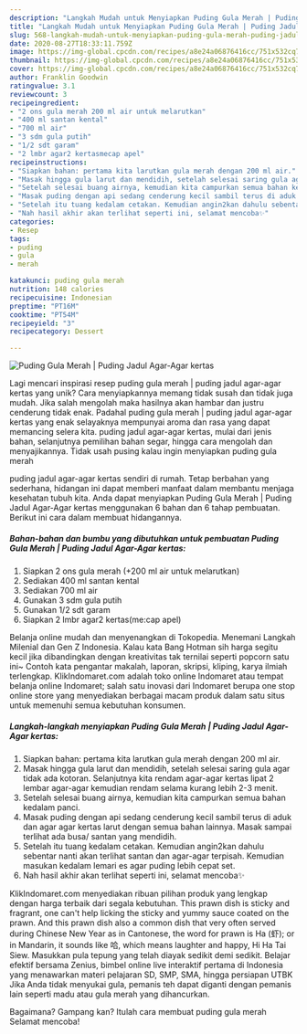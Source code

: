 ```yaml
---
description: "Langkah Mudah untuk Menyiapkan Puding Gula Merah | Puding Jadul Agar-Agar kertas, Enak"
title: "Langkah Mudah untuk Menyiapkan Puding Gula Merah | Puding Jadul Agar-Agar kertas, Enak"
slug: 568-langkah-mudah-untuk-menyiapkan-puding-gula-merah-puding-jadul-agar-agar-kertas-enak
date: 2020-08-27T18:33:11.759Z
image: https://img-global.cpcdn.com/recipes/a8e24a06876416cc/751x532cq70/puding-gula-merah-puding-jadul-agar-agar-kertas-foto-resep-utama.jpg
thumbnail: https://img-global.cpcdn.com/recipes/a8e24a06876416cc/751x532cq70/puding-gula-merah-puding-jadul-agar-agar-kertas-foto-resep-utama.jpg
cover: https://img-global.cpcdn.com/recipes/a8e24a06876416cc/751x532cq70/puding-gula-merah-puding-jadul-agar-agar-kertas-foto-resep-utama.jpg
author: Franklin Goodwin
ratingvalue: 3.1
reviewcount: 3
recipeingredient:
- "2 ons gula merah 200 ml air untuk melarutkan"
- "400 ml santan kental"
- "700 ml air"
- "3 sdm gula putih"
- "1/2 sdt garam"
- "2 lmbr agar2 kertasmecap apel"
recipeinstructions:
- "Siapkan bahan: pertama kita larutkan gula merah dengan 200 ml air."
- "Masak hingga gula larut dan mendidih, setelah selesai saring gula agar tidak ada kotoran. Selanjutnya kita rendam agar-agar kertas lipat 2 lembar agar-agar kemudian rendam selama kurang lebih 2-3 menit."
- "Setelah selesai buang airnya, kemudian kita campurkan semua bahan kedalam panci."
- "Masak puding dengan api sedang cenderung kecil sambil terus di aduk dan agar agar kertas larut dengan semua bahan lainnya. Masak sampai terlihat ada busa/ santan yang mendidih."
- "Setelah itu tuang kedalam cetakan. Kemudian angin2kan dahulu sebentar nanti akan terlihat santan dan agar-agar terpisah. Kemudian masukan kedalam lemari es agar puding lebih cepat set."
- "Nah hasil akhir akan terlihat seperti ini, selamat mencoba✨"
categories:
- Resep
tags:
- puding
- gula
- merah

katakunci: puding gula merah 
nutrition: 148 calories
recipecuisine: Indonesian
preptime: "PT16M"
cooktime: "PT54M"
recipeyield: "3"
recipecategory: Dessert

---
```



![Puding Gula Merah | Puding Jadul Agar-Agar kertas](https://img-global.cpcdn.com/recipes/a8e24a06876416cc/751x532cq70/puding-gula-merah-puding-jadul-agar-agar-kertas-foto-resep-utama.jpg)

Lagi mencari inspirasi resep puding gula merah | puding jadul agar-agar kertas yang unik? Cara menyiapkannya memang tidak susah dan tidak juga mudah. Jika salah mengolah maka hasilnya akan hambar dan justru cenderung tidak enak. Padahal puding gula merah | puding jadul agar-agar kertas yang enak selayaknya mempunyai aroma dan rasa yang dapat memancing selera kita.
 puding jadul agar-agar kertas, mulai dari jenis bahan, selanjutnya pemilihan bahan segar, hingga cara mengolah dan menyajikannya. Tidak usah pusing kalau ingin menyiapkan puding gula merah 

 puding jadul agar-agar kertas sendiri di rumah. Tetap berbahan yang sederhana, hidangan ini dapat memberi manfaat dalam membantu menjaga kesehatan tubuh kita. Anda dapat menyiapkan Puding Gula Merah | Puding Jadul Agar-Agar kertas menggunakan 6 bahan dan 6 tahap pembuatan. Berikut ini cara dalam membuat hidangannya.

<!--inarticleads1-->

##### Bahan-bahan dan bumbu yang dibutuhkan untuk pembuatan Puding Gula Merah | Puding Jadul Agar-Agar kertas:

1. Siapkan 2 ons gula merah (+200 ml air untuk melarutkan)
1. Sediakan 400 ml santan kental
1. Sediakan 700 ml air
1. Gunakan 3 sdm gula putih
1. Gunakan 1/2 sdt garam
1. Siapkan 2 lmbr agar2 kertas(me:cap apel)


Belanja online mudah dan menyenangkan di Tokopedia. Menemani Langkah Milenial dan Gen Z Indonesia. Kalau kata Bang Hotman sih harga segitu kecil jika dibandingkan dengan kreativitas tak ternilai seperti popcorn satu ini~ Contoh kata pengantar makalah, laporan, skripsi, kliping, karya ilmiah terlengkap. KlikIndomaret.com adalah toko online Indomaret atau tempat belanja online Indomaret; salah satu inovasi dari Indomaret berupa one stop online store yang menyediakan berbagai macam produk dalam satu situs untuk memenuhi semua kebutuhan konsumen. 

<!--inarticleads2-->

##### Langkah-langkah menyiapkan Puding Gula Merah | Puding Jadul Agar-Agar kertas:

1. Siapkan bahan: pertama kita larutkan gula merah dengan 200 ml air.
1. Masak hingga gula larut dan mendidih, setelah selesai saring gula agar tidak ada kotoran. Selanjutnya kita rendam agar-agar kertas lipat 2 lembar agar-agar kemudian rendam selama kurang lebih 2-3 menit.
1. Setelah selesai buang airnya, kemudian kita campurkan semua bahan kedalam panci.
1. Masak puding dengan api sedang cenderung kecil sambil terus di aduk dan agar agar kertas larut dengan semua bahan lainnya. Masak sampai terlihat ada busa/ santan yang mendidih.
1. Setelah itu tuang kedalam cetakan. Kemudian angin2kan dahulu sebentar nanti akan terlihat santan dan agar-agar terpisah. Kemudian masukan kedalam lemari es agar puding lebih cepat set.
1. Nah hasil akhir akan terlihat seperti ini, selamat mencoba✨


KlikIndomaret.com menyediakan ribuan pilihan produk yang lengkap dengan harga terbaik dari segala kebutuhan. This prawn dish is sticky and fragrant, one can&#39;t help licking the sticky and yummy sauce coated on the prawn. And this prawn dish also a common dish that very often served during Chinese New Year as in Cantonese, the word for prawn is Ha (虾); or in Mandarin, it sounds like 哈, which means laughter and happy, Hi Ha Tai Siew. Masukkan pula tepung yang telah diayak sedikit demi sedikit. Belajar efektif bersama Zenius, bimbel online live interaktif pertama di Indonesia yang menawarkan materi pelajaran SD, SMP, SMA, hingga persiapan UTBK Jika Anda tidak menyukai gula, pemanis teh dapat diganti dengan pemanis lain seperti madu atau gula merah yang dihancurkan. 

Bagaimana? Gampang kan? Itulah cara membuat puding gula merah  Selamat mencoba!
